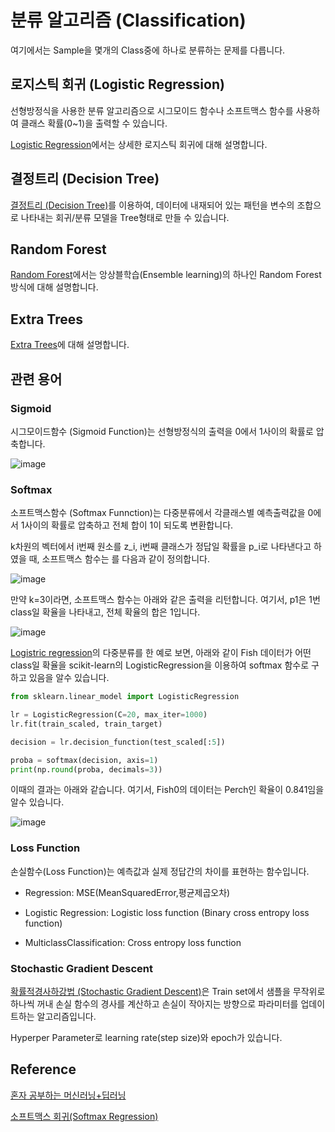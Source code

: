 # 분류 알고리즘 (Classification)

여기에서는 Sample을 몇개의 Class중에 하나로 분류하는 문제를 다릅니다.

## 로지스틱 회귀 (Logistic Regression)

선형방정식을 사용한 분류 알고리즘으로 시그모이드 함수나 소프트맥스 함수를 사용하여 클래스 확률(0~1)을 출력할 수 있습니다. 

[Logistic Regression](https://github.com/kyopark2014/ML-Algorithms/blob/main/logistic-regression.md)에서는 상세한 로지스틱 회귀에 대해 설명합니다. 
 
## 결정트리 (Decision Tree)

[결정트리 (Decision Tree)](https://github.com/kyopark2014/ML-Algorithms/blob/main/decision-tree.md)를 이용하여, 데이터에 내재되어 있는 패턴을 변수의 조합으로 나타내는 회귀/분류 모델을 Tree형태로 만들 수 있습니다. 

## Random Forest

[Random Forest](https://github.com/kyopark2014/ML-Algorithms/blob/main/random-forest.md)에서는 앙상블학습(Ensemble learning)의 하나인 Random Forest 방식에 대해 설명합니다. 

## Extra Trees

[Extra Trees](https://github.com/kyopark2014/ML-Algorithms/blob/main/extra-trees.md)에 대해 설명합니다. 

 
## 관련 용어 

### Sigmoid

시그모이드함수 (Sigmoid Function)는 선형방정식의 출력을 0에서 1사이의 확률로 압축합니다.

![image](https://user-images.githubusercontent.com/52392004/185773923-7ca38926-f792-46c6-b339-f8459c2fea8c.png)

### Softmax

소프트맥스함수 (Softmax Funnction)는 다중분류에서 각클래스별 예측출력값을 0에서 1사이의 확률로 압축하고 전체 합이 1이 되도록 변환합니다.

k차원의 벡터에서 i번째 원소를 z_i, i번째 클래스가 정답일 확률을 p_i로 나타낸다고 하였을 때, 소프트맥스 함수는 를 다음과 같이 정의합니다.

![image](https://user-images.githubusercontent.com/52392004/186542833-891b29e9-c112-42eb-ba1a-d3023753ccb5.png)

만약 k=3이라면, 소프트맥스 함수는 아래와 같은 출력을 리턴합니다. 여기서, p1은 1번 class일 확율을 나타내고, 전체 확율의 합은 1입니다.

![image](https://user-images.githubusercontent.com/52392004/186542970-f41721df-7539-4424-a922-1e375859e889.png)

[Logistric regression](https://github.com/kyopark2014/ML-Algorithms/blob/main/logistic-regression.md)의 다중분류를 한 예로 보면, 아래와 같이 Fish 데이터가 어떤 class일 확율을 scikit-learn의 LogisticRegression을 이용하여 softmax 함수로 구하고 있음을 알수 있습니다. 


```python
from sklearn.linear_model import LogisticRegression

lr = LogisticRegression(C=20, max_iter=1000)
lr.fit(train_scaled, train_target)

decision = lr.decision_function(test_scaled[:5])

proba = softmax(decision, axis=1)
print(np.round(proba, decimals=3))
```

이때의 결과는 아래와 같습니다. 여기서, Fish0의 데이터는 Perch인 확율이 0.841임을 알수 있습니다.

![image](https://user-images.githubusercontent.com/52392004/186540141-a25f1eaa-c287-4b30-8c58-8a63eb9cac29.png)

### Loss Function

손실함수(Loss Function)는 예측값과 실제 정답간의 차이를 표현하는 함수입니다. 

- Regression: MSE(MeanSquaredError,평균제곱오차)
   
- Logistic Regression: Logistic loss function (Binary cross entropy loss function)
   
- MulticlassClassification: Cross entropy loss function

### Stochastic Gradient Descent

[확률적경사하강법 (Stochastic Gradient Descent)](https://github.com/kyopark2014/ML-Algorithms/blob/main/stochastic-gradient-descent.md)은 Train set에서 샘플을 무작위로 하나씩 꺼내 손실 함수의 경사를 계산하고 손실이 작아지는 방향으로 파라미터를 업데이트하는 알고리즘입니다. 

Hyperper Parameter로 learning rate(step size)와 epoch가 있습니다.


## Reference

[혼자 공부하는 머신러닝+딥러닝](https://github.com/rickiepark/hg-mldl)

[소프트맥스 회귀(Softmax Regression)](https://wikidocs.net/35476)
